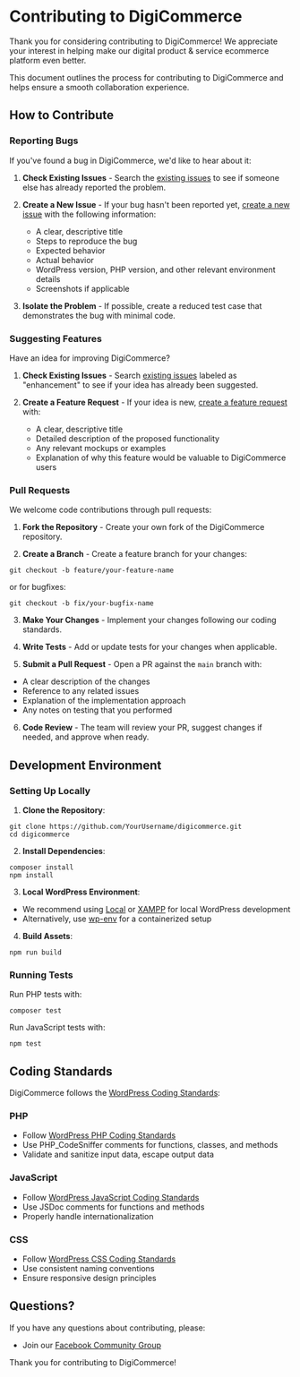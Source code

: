 # Contributing to DigiCommerce

Thank you for considering contributing to DigiCommerce! We appreciate your interest in helping make our digital product & service ecommerce platform even better.

This document outlines the process for contributing to DigiCommerce and helps ensure a smooth collaboration experience.

## How to Contribute

### Reporting Bugs

If you've found a bug in DigiCommerce, we'd like to hear about it:

1. **Check Existing Issues** - Search the [existing issues](https://github.com/DigiCommerceWP/DigiCommerce/issues) to see if someone else has already reported the problem.

2. **Create a New Issue** - If your bug hasn't been reported yet, [create a new issue](https://github.com/DigiCommerceWP/DigiCommerce/issues/new/choose) with the following information:

    - A clear, descriptive title
    - Steps to reproduce the bug
    - Expected behavior
    - Actual behavior
    - WordPress version, PHP version, and other relevant environment details
    - Screenshots if applicable

3. **Isolate the Problem** - If possible, create a reduced test case that demonstrates the bug with minimal code.

### Suggesting Features

Have an idea for improving DigiCommerce?

1. **Check Existing Issues** - Search [existing issues](https://github.com/DigiCommerceWP/DigiCommerce/issues) labeled as "enhancement" to see if your idea has already been suggested.

2. **Create a Feature Request** - If your idea is new, [create a feature request](https://github.com/DigiCommerceWP/DigiCommerce/issues/new/choose) with:
    - A clear, descriptive title
    - Detailed description of the proposed functionality
    - Any relevant mockups or examples
    - Explanation of why this feature would be valuable to DigiCommerce users

### Pull Requests

We welcome code contributions through pull requests:

1. **Fork the Repository** - Create your own fork of the DigiCommerce repository.

2. **Create a Branch** - Create a feature branch for your changes:

```shell
git checkout -b feature/your-feature-name
```

or for bugfixes:

```shell
git checkout -b fix/your-bugfix-name
```

3. **Make Your Changes** - Implement your changes following our coding standards.

4. **Write Tests** - Add or update tests for your changes when applicable.

5. **Submit a Pull Request** - Open a PR against the `main` branch with:

- A clear description of the changes
- Reference to any related issues
- Explanation of the implementation approach
- Any notes on testing that you performed

6. **Code Review** - The team will review your PR, suggest changes if needed, and approve when ready.

## Development Environment

### Setting Up Locally

1. **Clone the Repository**:

```shell
git clone https://github.com/YourUsername/digicommerce.git
cd digicommerce
```

2. **Install Dependencies**:

```shell
composer install
npm install
```

3. **Local WordPress Environment**:

- We recommend using [Local](https://localwp.com/) or [XAMPP](https://www.apachefriends.org/) for local WordPress development
- Alternatively, use [wp-env](https://developer.wordpress.org/block-editor/reference-guides/packages/packages-env/) for a containerized setup

4. **Build Assets**:

```shell
npm run build
```

### Running Tests

Run PHP tests with:

```shell
composer test
```

Run JavaScript tests with:

```shell
npm test
```

## Coding Standards

DigiCommerce follows the [WordPress Coding Standards](https://developer.wordpress.org/coding-standards/wordpress-coding-standards/):

### PHP

- Follow [WordPress PHP Coding Standards](https://developer.wordpress.org/coding-standards/wordpress-coding-standards/php/)
- Use PHP_CodeSniffer comments for functions, classes, and methods
- Validate and sanitize input data, escape output data

### JavaScript

- Follow [WordPress JavaScript Coding Standards](https://developer.wordpress.org/coding-standards/wordpress-coding-standards/javascript/)
- Use JSDoc comments for functions and methods
- Properly handle internationalization

### CSS

- Follow [WordPress CSS Coding Standards](https://developer.wordpress.org/coding-standards/wordpress-coding-standards/css/)
- Use consistent naming conventions
- Ensure responsive design principles

## Questions?

If you have any questions about contributing, please:

- Join our [Facebook Community Group](https://www.facebook.com/groups/digicommerce)

Thank you for contributing to DigiCommerce!
